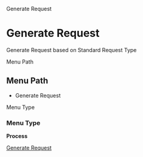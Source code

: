 
Generate Request
# Generate Request


Generate Request based on Standard Request Type

Menu Path
## Menu Path



- Generate Request

Menu Type
### Menu Type

**Process**


[Generate Request](../../process-r_generate-request.md)